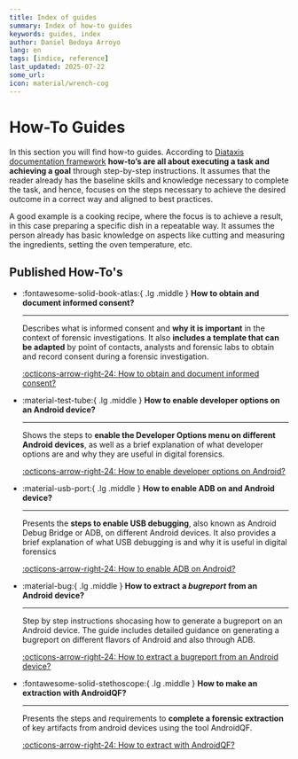 ```yaml
---
title: Index of guides
summary: Index of how-to guides
keywords: guides, index
author: Daniel Bedoya Arroyo
lang: en
tags: [indice, reference]
last_updated: 2025-07-22
some_url:
icon: material/wrench-cog
---
```


# How-To Guides

In this section you will find how-to guides. According to [Diataxis documentation framework](https://diataxis.fr/how-to-guides) **how-to’s are all about executing a task and achieving a goal** through step-by-step instructions. It assumes that the reader already has the baseline skills and knowledge necessary to complete the task, and hence, focuses on the steps necessary to achieve the desired outcome in a correct way and aligned to best practices. 

A good example is a cooking recipe, where the focus is to achieve a result, in this case preparing a specific dish in a repeatable way. It assumes the person already has basic knowledge on aspects like cutting and measuring the ingredients, setting the oven temperature, etc. 

## Published How-To's


<div class="grid cards" markdown>

-   :fontawesome-solid-book-atlas:{ .lg .middle }      __How to obtain and document informed consent?__

    ---

    Describes what is informed consent and **why it is important** in the context of forensic investigations. It also **includes a template that can be adapted** by point of contacts, analysts and forensic labs to obtain and record consent during a forensic investigation.

    [:octicons-arrow-right-24: How to obtain and document informed consent?](01-how-to-obtain-informed-consent/)

-   :material-test-tube:{ .lg .middle }      __How to enable developer options on an Android device?__

    ---

    Shows the steps to **enable the Developer Options menu on different Android devices**, as well as a brief explanation of what developer options are and why they are useful in digital forensics.

    [:octicons-arrow-right-24: How to enable developer options on Android?](02-how-to-enable-developer-options/)


-   :material-usb-port:{ .lg .middle }      __How to enable ADB on and Android device?__

    ---

     Presents the **steps to enable USB debugging**, also known as Android Debug Bridge or ADB, on different Android devices. It also provides a brief explanation of what USB debugging is and why it is useful in digital forensics

    [:octicons-arrow-right-24: How to enable ADB on Android?](03-how-to-enable-adb/)


-   :material-bug:{ .lg .middle }      __How to extract a _bugreport_ from an Android device?__

    ---

    Step by step instructions shocasing how to generate a bugreport on an Android device. The guide includes detailed guidance on generating a bugreport on different flavors of Android and also through ADB. 

    [:octicons-arrow-right-24: How to extract a bugreport from an Android device?](05-how-to-extract-bugreport/)



-   :fontawesome-solid-stethoscope:{ .lg .middle }      __How to make an extraction with AndroidQF?__

    ---

    Presents the steps and requirements to **complete a forensic extraction** of key artifacts from android devices using the tool AndroidQF.

    [:octicons-arrow-right-24: How to extract with AndroidQF?](04-how-to-extract-with-androidqf/)


</div>

